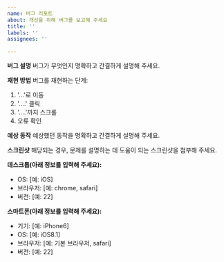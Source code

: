 ```yaml
---
name: 버그 리포트
about: 개선을 위해 버그를 보고해 주세요
title: ''
labels: ''
assignees: ''

---
```


**버그 설명**
버그가 무엇인지 명확하고 간결하게 설명해 주세요.

**재현 방법**
버그를 재현하는 단계:
1. '...'로 이동
2. '....' 클릭
3. '....'까지 스크롤
4. 오류 확인

**예상 동작**
예상했던 동작을 명확하고 간결하게 설명해 주세요.

**스크린샷**
해당되는 경우, 문제를 설명하는 데 도움이 되는 스크린샷을 첨부해 주세요.

**데스크톱(아래 정보를 입력해 주세요):**
 - OS: [예: iOS]
 - 브라우저: [예: chrome, safari]
 - 버전: [예: 22]

**스마트폰(아래 정보를 입력해 주세요):**
 - 기기: [예: iPhone6]
 - OS: [예: iOS8.1]
 - 브라우저: [예: 기본 브라우저, safari]
 - 버전: [예: 22]
